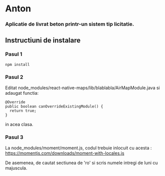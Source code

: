 # Anton
### Aplicatie de livrat beton printr-un sistem tip licitatie.

## Instructiuni de instalare

### Pasul 1

```
npm install
```


### Pasul 2
Editat node_modules/react-native-maps/lib/blablabla/AirMapModule.java si adaugat functia:

```
@Override    
public boolean canOverrideExistingModule() {        
  return true;    
}
```

in acea clasa.

### Pasul 3
La node_modules/moment/moment.js, codul trebuie inlocuit cu acesta : https://momentjs.com/downloads/moment-with-locales.js

De asemenea, de cautat sectiunea de 'ro' si scris numele intregi de luni cu majuscula.